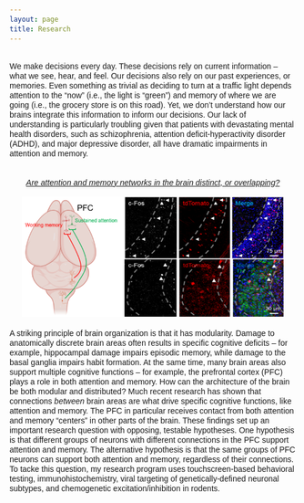 ```yaml
---
layout: page
title: Research
---
```

<br>
<div style="text-align:left"><span style="font-family: 'Arial';">We make decisions every day. These decisions rely on current information – what we see, hear, and feel. Our decisions also rely on our past experiences, or memories. Even something as trivial as deciding to turn at a traffic light depends attention to the “now” (i.e., the light is “green”) and memory of where we are going (i.e., the grocery store is on this road). Yet, we don’t understand how our brains integrate this information to inform our decisions. Our lack of understanding is particularly troubling given that patients with devastating mental health disorders, such as schizophrenia, attention deficit-hyperactivity disorder (ADHD), and major depressive disorder, all have dramatic impairments in attention and memory.</span></div>
<br><br>
<div style="text-align:center"><span style="font-family: 'Arial';"><i><u>Are attention and memory networks in the brain distinct, or overlapping?</u></i></span></div><br>
<div style="text-align:center"><img src="/Brain_Schematic.png" width="180" height="210"><img src="/Histology.png" width = "280" height="210"></div><br>
<div style="text-align:left"><span style="font-family: 'Arial';">A striking principle of brain organization is that it has modularity. Damage to anatomically discrete brain areas often results in specific cognitive deficits – for example, hippocampal damage impairs episodic memory, while damage to the basal ganglia impairs habit formation. At the same time, many brain areas also support multiple cognitive functions – for example, the prefrontal cortex (PFC) plays a role in both attention and memory. How can the architecture of the brain be both modular and distributed? Much recent research has shown that connections <i>between</i> brain areas are what drive specific cognitive functions, like attention and memory. The PFC in particular receives contact from both attention and memory “centers” in other parts of the brain. These findings set up an important research question with opposing, testable hypotheses. One hypothesis is that different groups of neurons with different connections in the PFC support attention and memory. The alternative hypothesis is that the same groups of PFC neurons can support both attention and memory, regardless of their connections. To tacke this question, my research program uses touchscreen-based behavioral testing, immunohistochemistry, viral targeting of genetically-defined neuronal subtypes, and chemogenetic excitation/inhibition in rodents.</span></div><br>
